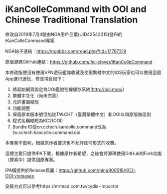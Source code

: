 # iKanColleCommand with OOI and Chinese Traditional Translation
修改自2019年7月4號由NGA用戶亖葉(UID42542015)發布的iKanColleCommand專案

NGA帖子連結：https://ngabbs.com/read.php?tid=17767319

原版源碼GitHub連結：https://github.com/lhc-clover/iKanColleCommand

本修改版使沒有使用VPN遊玩艦隊收藏及使用繁體中文的iOS玩家也可以使用這個App進行遊玩，修改項目如下：

1. 將起始網頁設定為OOI艦娘在線緩存系統(http://ooi.moe/)
2. 繁體中文化（尚未完善）
3. 允許畫面縮放
4. 功能調整
5. 保留原本版本號但加註TW.CHT（臺灣繁體中文）和OOI以和原版做區別
6. 程式名稱縮短為KC2(OOI)
7. Bundle ID從cn.cctech.kancolle.command改為tw.cctech.kancolle.command.ooi

本專案不盈利，根據原作者要求也不允許任何形式的收費。

這裡主要只提供IPA下載，根據原作者希望，之後會將源碼使用GitHub的Fork功能（摸索中）提供回原專案。

IPA檔提供於Release頁面：https://github.com/ming900518/KC2-OOI-/releases

安裝方式可以參考https://mrmad.com.tw/cydia-impactor
